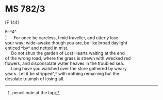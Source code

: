 # MS 782/3

[F 144]

~~5.~~ ^4^ \
[^1]
&nbsp;&nbsp;&nbsp;&nbsp;&nbsp;For once be careless, timid traveller, and utterly lose \
your way; wide-awake though you are, be like broad daylight \
enticed ^by^ and netted in mist. \
&nbsp;&nbsp;&nbsp;&nbsp;&nbsp;Do not shun the garden of Lost Hearts waiting at the end \
of the wrong road, where the grass is strewn with wrecked red \
flowers, and disconsolate water heaves in the troubled sea. \
&nbsp;&nbsp;&nbsp;&nbsp;&nbsp;Long have you watched over the store gathered by weary \
years. Let it be stripped^,^ with nothing remaining but the \
desolate triumph of losing all. 
[^1]: pencil note at the top 
